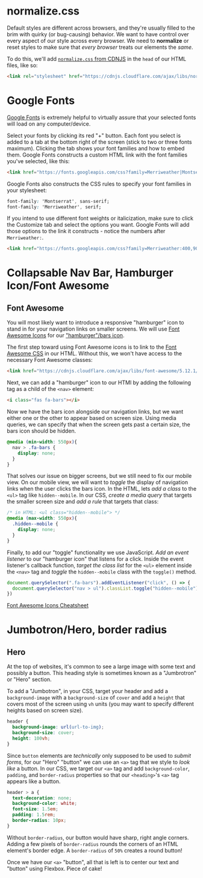 # normalize.css
Default styles are different across browsers, and they're usually filled to the brim with quirky (or bug-causing) behavior. We want to have control over every aspect of our style across every browser. We need to **normalize** or reset styles to make sure that _every browser_ treats our elements the _same_. 

To do this, we'll add [`normalize.css` from CDNJS](https://cdnjs.com/libraries/normalize) in the `head` of our HTML files, like so:
```html
<link rel="stylesheet" href="https://cdnjs.cloudflare.com/ajax/libs/normalize/8.0.1/normalize.min.css">
```

# Google Fonts
[Google Fonts](https://fonts.google.com/) is extremely helpful to virtually assure that your selected fonts will load on any computer/device. 

Select your fonts by clicking its red "+" button. Each font you select is added to a tab at the bottom right of the screen (stick to two or three fonts maximum). Clicking the tab shows your font families and how to embed them. Google Fonts constructs a custom HTML link with the font families you've selected, like this: 
```html
<link href="https://fonts.googleapis.com/css?family=Merriweather|Montserrat&display=swap" rel="stylesheet">
```
Google Fonts also constructs the CSS rules to specify your font families in your stylesheet:
```css
font-family: 'Montserrat', sans-serif;
font-family: 'Merriweather', serif;
```

If you intend to use different font weights or italicization, make sure to click the Customize tab and select the options you want. Google Fonts will add those options to the link it constructs - notice the numbers after `Merriweather:`.
```html
<link href="https://fonts.googleapis.com/css?family=Merriweather:400,900,900i|Montserrat&display=swap" rel="stylesheet">
```

# Collapsable Nav Bar, Hamburger Icon/Font Awesome
## Font Awesome
You will most likely want to introduce a responsive "hamburger" icon to stand in for your navigation links on smaller screens. We will use [Font Awesome Icons](https://fontawesome.com/icons) for our ["hamburger"/bars icon](https://fontawesome.com/icons/bars?style=solid).

The first step toward using Font Awesome icons is to link to the [Font Awesome CSS](https://cdnjs.com/libraries/font-awesome) in our HTML. Without this, we won't have access to the necessary Font Awesome classes:
```html
<link href="https://cdnjs.cloudflare.com/ajax/libs/font-awesome/5.12.1/css/all.min.css" rel="stylesheet">
```

Next, we can add a "hamburger" icon to our HTMl by adding the following tag as a child of the `<nav>` element: 
```html
<i class="fas fa-bars"></i>
```

Now we have the bars icon alongside our navigation links, but we want either one or the other to appear based on screen size. Using media queries, we can specify that when the screen gets past a certain size, the bars icon should be hidden.
```css
@media (min-width: 550px){
  nav > .fa-bars {
    display: none;
  }
}
```

That solves our issue on bigger screens, but we still need to fix our mobile view. On our mobile view, we will want to _toggle_ the display of navigation links when the user clicks the bars icon. In the HTML, lets _add a class_ to the `<ul>` tag like `hidden--mobile`. In our CSS, _create a media query_ that targets the smaller screen size and _add a rule_ that targets that class:
```css
/* in HTML: <ul class="hidden--mobile"> */
@media (max-width: 550px){
  .hidden--mobile {
    display: none;
  }
}
``` 

Finally, to add our "toggle" functionality we use JavaScript. _Add an event listener_ to our "hamburger icon" that listens for a click. Inside the event listener's callback function, _target the class list_ for the `<ul>` element inside the `<nav>` tag and _toggle_ the `hidden--mobile` class with the `toggle()` method. 
```javascript
document.querySelector(".fa-bars").addEventListener("click", () => {
  document.querySelector("nav > ul").classList.toggle("hidden--mobile")
})
```

[Font Awesome Icons Cheatsheet](https://fontawesome.com/cheatsheet)

# Jumbotron/Hero, border radius
## Hero

At the top of websites, it's common to see a large image with some text and possibly a button. This heading style is sometimes known as a "Jumbrotron" or "Hero" section. 

To add a "Jumbotron", in your CSS, target your header and add a `background-image` with a `background-size` of `cover` and add a `height` that covers most of the screen using `vh` units (you may want to specify different heights based on screen size). 
```css
header {
  background-image: url(url-to-img);
  background-size: cover;
  height: 100vh;
}
```

Since `button` elements are _technically_ only supposed to be used to _submit forms_, for our "Hero" "button" we can use an `<a>` tag that we style to _look like_ a button. In our CSS, we target our `<a>` tag and add `background-color`, `padding`, and `border-radius` properties so that our `<heading>`'s `<a>` tag appears like a button.
```css
header > a {
  text-decoration: none;
  background-color: white;
  font-size: 1.5em;
  padding: 1.5rem;
  border-radius: 10px;
}
``` 

Without `border-radius`, our button would have sharp, right angle corners. Adding a few pixels of `border-radius` rounds the corners of an HTML element's border edge. A `border-radius` of `50%` creates a round button!

Once we have our `<a>` "button", all that is left is to center our text and "button" using Flexbox. Piece of cake!
